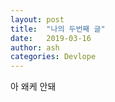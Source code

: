 ```yaml
---
layout: post
title:  "나의 두번째 글"
date:   2019-03-16	
author: ash
categories: Devlope
---
```


아 왜케 안돼

